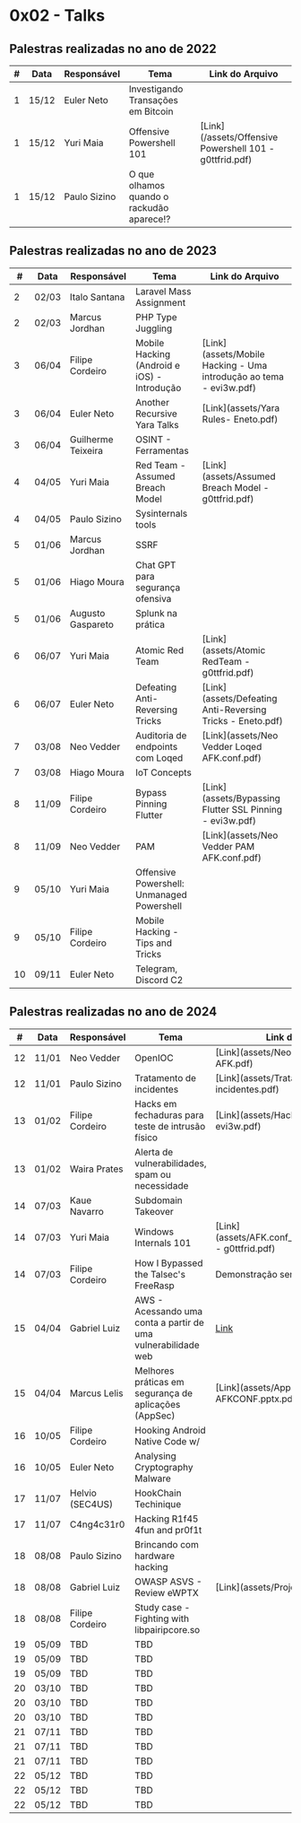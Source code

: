 # 0x02 - Talks


## Palestras realizadas no ano de 2022

| #   | Data  | Responsável          | Tema                                               | Link do Arquivo                                     |
|-----|-------|----------------------|----------------------------------------------------|-----------------------------------------------------|
| 1   | 15/12 | Euler Neto           | Investigando Transações em Bitcoin                 |                                                     |
| 1   | 15/12 | Yuri Maia            | Offensive Powershell 101                           | [Link](/assets/Offensive Powershell 101 - g0ttfrid.pdf)                           |
| 1   | 15/12 | Paulo Sizino         | O que olhamos quando o rackudão aparece!?          |                            |


## Palestras realizadas no ano de 2023

| #   | Data  | Responsável          | Tema                                               | Link do Arquivo                                     |
|-----|-------|----------------------|----------------------------------------------------|-----------------------------------------------------|
| 2   | 02/03 | Italo Santana        | Laravel Mass Assignment                            |                            |
| 2   | 02/03 | Marcus Jordhan       | PHP Type Juggling                                  |                            |
| 3   | 06/04 | Filipe Cordeiro      | Mobile Hacking (Android e iOS) - Introdução        | [Link](assets/Mobile Hacking - Uma introdução ao tema - evi3w.pdf)                           |
| 3   | 06/04 | Euler Neto           | Another Recursive Yara Talks                       | [Link](assets/Yara Rules- Eneto.pdf)                           |
| 3   | 06/04 | Guilherme Teixeira   | OSINT - Ferramentas                                |                            |
| 4   | 04/05 | Yuri Maia            | Red Team - Assumed Breach Model                    | [Link](assets/Assumed Breach Model - g0ttfrid.pdf)                           |
| 4   | 04/05 | Paulo Sizino         | Sysinternals tools                                 |                            |
| 5   | 01/06 | Marcus Jordhan       | SSRF                                               |                            |
| 5   | 01/06 | Hiago Moura          | Chat GPT para segurança ofensiva                   |                            |
| 5   | 01/06 | Augusto Gaspareto    | Splunk na prática                                  |                            |
| 6   | 06/07 | Yuri Maia            | Atomic Red Team                                    | [Link](assets/Atomic RedTeam - g0ttfrid.pdf)                           |
| 6   | 06/07 | Euler Neto           | Defeating Anti-Reversing Tricks                    | [Link](assets/Defeating Anti-Reversing Tricks - Eneto.pdf)                           |
| 7   | 03/08 | Neo Vedder           | Auditoria de endpoints com Loqed                   | [Link](assets/Neo Vedder Loqed AFK.conf.pdf)                           |
| 7   | 03/08 | Hiago Moura          | IoT Concepts                                       |                            |
| 8   | 11/09 | Filipe Cordeiro      | Bypass Pinning Flutter                             | [Link](assets/Bypassing Flutter SSL Pinning - evi3w.pdf)                           |
| 8   | 11/09 | Neo Vedder           | PAM                                                | [Link](assets/Neo Vedder PAM AFK.conf.pdf)                            |
| 9   | 05/10 | Yuri Maia            | Offensive Powershell: Unmanaged Powershell         |                           |
| 9   | 05/10 | Filipe Cordeiro      | Mobile Hacking - Tips and Tricks                   |                            |
| 10  | 09/11 | Euler Neto           | Telegram, Discord C2                               |                            |


## Palestras realizadas no ano de 2024

| #   | Data  | Responsável         | Tema                                                | Link do Arquivo                                     |
|-----|-------|---------------------|-----------------------------------------------------|-----------------------------------------------------|
| 12   | 11/01 | Neo Vedder          | OpenIOC                                             | [Link](assets/Neo Vedder OPENIOC AFK.pdf)           |
| 12   | 11/01 | Paulo Sizino        | Tratamento de incidentes                            | [Link](assets/Tratamento de incidentes.pdf)           |
| 13   | 01/02 | Filipe Cordeiro     | Hacks em fechaduras para teste de intrusão físico   | [Link](assets/Hacks em fechaduras - evi3w.pdf)      |
| 13   | 01/02 | Waira Prates        | Alerta de vulnerabilidades, spam ou necessidade     |                            |
| 14   | 07/03 | Kaue Navarro        | Subdomain Takeover     |                            |
| 14  | 07/03 | Yuri Maia            | Windows Internals 101 | [Link](assets/AFK.conf_WindowsInternals101 - g0ttfrid.pdf)|
| 14   | 07/03 | Filipe Cordeiro        | How I Bypassed the Talsec's FreeRasp     | Demonstração sem slide xD                            |
| 15   | 04/04 | Gabriel Luiz        | AWS - Acessando uma conta a partir de uma vulnerabilidade web     | [Link](assets/AWS-afk.conf.pdf) |
| 15   | 04/04 | Marcus Lelis        | Melhores práticas em segurança de aplicações (AppSec)     | [Link](assets/AppSec - AFKCONF.pptx.pdf)     |
| 16  | 10/05 | Filipe Cordeiro        | Hooking Android Native Code w/                                        |                                   |
| 16   | 10/05 | Euler Neto        | Analysing Cryptography Malware                                            |                                   |
| 17   | 11/07 | Helvio (SEC4US)        | HookChain Techinique                                                 |                                   | 
| 17   | 11/07 | C4ng4c31r0        | Hacking R1f45 4fun and pr0f1t                                             |                                   |
| 18   | 08/08 | Paulo Sizino      | Brincando com hardware hacking                                            |                                   |
| 18   | 08/08 | Gabriel Luiz      | OWASP ASVS - Review eWPTX                                   | [Link](assets/Project (1).pdf)    |
| 18   | 08/08 | Filipe Cordeiro   | Study case - Fighting with libpairipcore.so                       |                                   |
| 19   | 05/09 | TBD      | TBD                                            |                                   |
| 19   | 05/09 | TBD      | TBD                                   |     |
| 19   | 05/09 | TBD   | TBD                       |                                   |
| 20   | 03/10 | TBD      | TBD                                            |                                   |
| 20   | 03/10 | TBD      | TBD                                   |     |
| 20   | 03/10 | TBD   | TBD                       |                                   |
| 21   | 07/11 | TBD      | TBD                                            |                                   |
| 21   | 07/11 | TBD      | TBD                                   |     |
| 21   | 07/11 | TBD   | TBD                       |                                   |
| 22   | 05/12 | TBD      | TBD                                            |                                   |
| 22   | 05/12 | TBD      | TBD                                   |     |
| 22   | 05/12 | TBD   | TBD                       |                                   |
